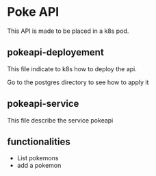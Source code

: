 # Poke API

This API is made to be placed in a k8s pod.

## pokeapi-deployement

This file indicate to k8s how to deploy the api.

Go to the postgres directory to see how to apply it

## pokeapi-service

This file describe the service pokeapi

## functionalities

- List pokemons
- add a pokemon

